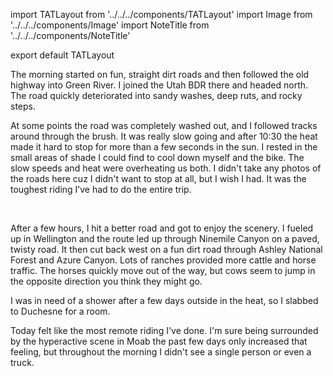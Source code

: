 import TATLayout from '../../../components/TATLayout'
import Image from '../../../components/Image'
import NoteTitle from '../../../components/NoteTitle'

export default TATLayout

<NoteTitle
  title="September 9, 2018 &mdash; Utah"
  subtitle="265 miles"
/>

The morning started on fun, straight dirt roads and then followed the old highway into Green River. I joined the Utah BDR there and headed north. The road quickly deteriorated into sandy washes, deep ruts, and rocky steps.

At some points the road was completely washed out, and I followed tracks around through the brush. It was really slow going and after 10:30 the heat made it hard to stop for more than a few seconds in the sun. I rested in the small areas of shade I could find to cool down myself and the bike. The slow speeds and heat were overheating us both. I didn't take any photos of the roads here cuz I didn't want to stop at all, but I wish I had. It was the toughest riding I’ve had to do the entire trip.

<Image src="https://s3.amazonaws.com/tat.honkytonk.in/23/IMG_3170.jpg" alt="" />
<Image src="https://s3.amazonaws.com/tat.honkytonk.in/23/IMG_3171.jpg" alt="" />
<Image src="https://s3.amazonaws.com/tat.honkytonk.in/23/IMG_3174.jpg" alt="" />
<Image src="https://s3.amazonaws.com/tat.honkytonk.in/23/IMG_3177.jpg" alt="" />
<Image src="https://s3.amazonaws.com/tat.honkytonk.in/23/IMG_3181.jpg" alt="" />
<Image src="https://s3.amazonaws.com/tat.honkytonk.in/23/IMG_3182.jpg" alt="" />
<Image src="https://s3.amazonaws.com/tat.honkytonk.in/23/IMG_3183.jpg" alt="" />
<Image src="https://s3.amazonaws.com/tat.honkytonk.in/23/IMG_3184.jpg" alt="" />
<Image src="https://s3.amazonaws.com/tat.honkytonk.in/23/IMG_3191.jpg" alt="" />
<Image src="https://s3.amazonaws.com/tat.honkytonk.in/23/IMG_3193.jpg" alt="" />
<Image src="https://s3.amazonaws.com/tat.honkytonk.in/23/IMG_3201.jpg" alt="" />
<Image src="https://s3.amazonaws.com/tat.honkytonk.in/23/IMG_3202.jpg" alt="" />
<Image src="https://s3.amazonaws.com/tat.honkytonk.in/23/IMG_3211.jpg" alt="" />

After a few hours, I hit a better road and got to enjoy the scenery. I fueled up in Wellington and the route led up through Ninemile Canyon on a paved, twisty road. It then cut back west on a fun dirt road through Ashley National Forest and Azure Canyon. Lots of ranches provided more cattle and horse traffic. The horses quickly move out of the way, but cows seem to jump in the opposite direction you think they might go.

I was in need of a shower after a few days outside in the heat, so I slabbed to Duchesne for a room.

Today felt like the most remote riding I've done. I'm sure being surrounded by the hyperactive scene in Moab the past few days only increased that feeling, but throughout the morning I didn't see a single person or even a truck.
